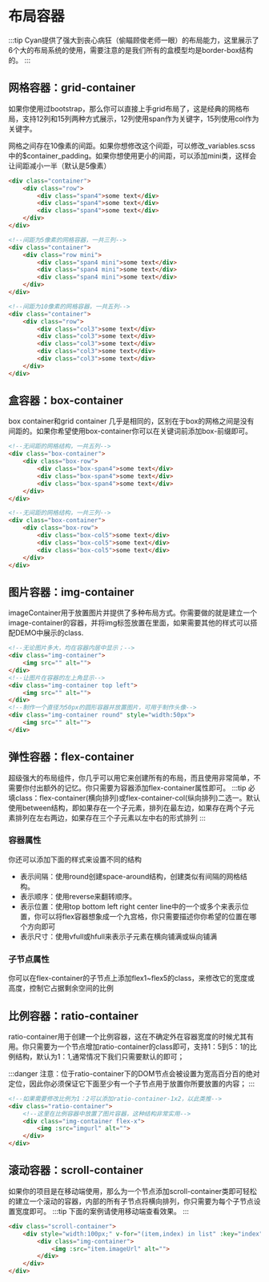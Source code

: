 # 布局容器
:::tip
Cyan提供了强大到丧心病狂（偷瞄顾俊老师一眼）的布局能力，这里展示了6个大的布局系统的使用，需要注意的是我们所有的盒模型均是border-box结构的。
:::
## 网格容器：grid-container
如果你使用过bootstrap，那么你可以直接上手grid布局了，这是经典的网格布局，支持12列和15列两种方式展示，12列使用span作为关键字，15列使用col作为关键字。

网格之间存在10像素的间距。如果你想修改这个间距，可以修改_variables.scss中的$container_padding。如果你想使用更小的间距，可以添加mini类，这样会让间距减小一半（默认是5像素）
```html
<div class="container">
    <div class="row">
        <div class="span4">some text</div>
        <div class="span4">some text</div>
        <div class="span4">some text</div>
    </div>
</div>
```
```html
<!--间距为5像素的网格容器，一共三列-->
<div class="container">
    <div class="row mini">
        <div class="span4 mini">some text</div>
        <div class="span4 mini">some text</div>
        <div class="span4 mini">some text</div>
    </div>
</div>
```
```html
<!--间距为10像素的网格容器，一共五列-->
<div class="container">
    <div class="row">
        <div class="col3">some text</div>
        <div class="col3">some text</div>
        <div class="col3">some text</div>
        <div class="col3">some text</div>
        <div class="col3">some text</div>
    </div>
</div>
```

## 盒容器：box-container
box container和grid container 几乎是相同的，区别在于box的网格之间是没有间距的。如果你希望使用box-container你可以在关键词前添加box-前缀即可。
```html
<!--无间距的网格结构，一共五列-->
<div class="box-container">
    <div class="box-row">
        <div class="box-span4">some text</div>
        <div class="box-span4">some text</div>
        <div class="box-span4">some text</div>
    </div>
</div>
```
```html
<!--无间距的网格结构，一共三列-->
<div class="box-container">
    <div class="box-row">
        <div class="box-col5">some text</div>
        <div class="box-col5">some text</div>
        <div class="box-col5">some text</div>
    </div>
</div>
```
## 图片容器：img-container
imageContainer用于放置图片并提供了多种布局方式。你需要做的就是建立一个image-container的容器，并将img标签放置在里面，如果需要其他的样式可以搭配DEMO中展示的class.
<Cyan-ImgContainer></Cyan-ImgContainer>
```html
<!--无论图片多大，均在容器内居中显示；-->
<div class="img-container">
    <img src="" alt="">
</div>
<!--让图片在容器的左上角显示-->
<div class="img-container top left">
    <img src="" alt="">
</div>
<!--制作一个直径为50px的圆形容器并放置图片，可用于制作头像-->
<div class="img-container round" style="width:50px">
    <img src="" alt="">
</div>
```

## 弹性容器：flex-container
超级强大的布局组件，你几乎可以用它来创建所有的布局，而且使用非常简单，不需要你付出额外的记忆。你只需要为容器添加flex-container属性即可。
:::tip
必填class：flex-container(横向排列)或flex-container-col(纵向排列)二选一。默认使用between结构，即如果存在一个子元素，排列在最左边，如果存在两个子元素排列在左右两边，如果存在三个子元素以左中右的形式排列
:::
### 容器属性
你还可以添加下面的样式来设置不同的结构
* 表示间隔：使用round创建space-around结构，创建类似有间隔的网格结构。
* 表示顺序：使用reverse来翻转顺序。
* 表示位置：使用top bottom left right center line中的一个或多个来表示位置，你可以将flex容器想象成一个九宫格，你只需要描述你你希望的位置在哪个方向即可
* 表示尺寸：使用vfull或hfull来表示子元素在横向铺满或纵向铺满
<Cyan-FlexContainer></Cyan-FlexContainer>
### 子节点属性
你可以在flex-container的子节点上添加flex1~flex5的class，来修改它的宽度或高度，控制它占据剩余空间的比例

## 比例容器：ratio-container
ratio-container用于创建一个比例容器，这在不确定外在容器宽度的时候尤其有用。你只需要为一个节点增加ratio-container的class即可，支持1：5到5：1的比例结构，默认为1：1,通常情况下我们只需要默认的即可；

:::danger
注意：位于ratio-container下的DOM节点会被设置为宽高百分百的绝对定位，因此你必须保证它下面至少有一个子节点用于放置你所要放置的内容；
:::

<Cyan-RatioContainer></Cyan-RatioContainer>
```html
<!--如果需要修改比例为1：2可以添加ratio-container-1x2，以此类推-->
<div class="ratio-container">
    <!--这里在比例容器中放置了图片容器，这种结构非常实用-->
    <div class="img-container flex-x">
        <img :src="imgurl" alt="">
    </div>
</div>
```
## 滚动容器：scroll-container
如果你的项目是在移动端使用，那么为一个节点添加scroll-container类即可轻松的建立一个滚动的容器，内部的所有子节点将横向排列，你只需要为每个子节点设置宽度即可。
:::tip
下面的案例请使用移动端查看效果。
:::
<Cyan-ScrollContainer></Cyan-ScrollContainer>
```html
<div class="scroll-container">
    <div style="width:100px;" v-for="(item,index) in list" :key="index">
        <div class="img-container">
            <img :src="item.imageUrl" alt="">
        </div>
    </div>
</div>
```


